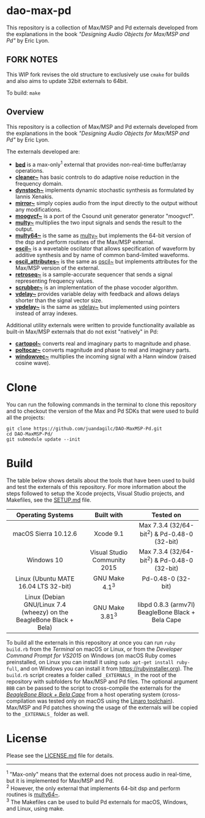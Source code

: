 # dao-max-pd

This repository is a collection of Max/MSP and Pd externals developed from the explanations in the book *"Designing Audio Objects for Max/MSP and Pd"* by Eric Lyon. 

## FORK NOTES

This WIP fork revises the old structure to exclusively use `cmake` for builds and also aims to update 32bit externals to 64bit.

To build: `make`


## Overview

This repository is a collection of Max/MSP and Pd externals developed from the explanations in the book *"Designing Audio Objects for Max/MSP and Pd"* by Eric Lyon.  

The externals developed are:  
- [**bed**](bed) is a max-only<sup>1</sup> external that provides non-real-time buffer/array operations.  
- [**cleaner~**](cleaner~) has basic controls to do adaptive noise reduction in the frequency domain.  
- [**dynstoch~**](dynstoch~) implements dynamic stochastic synthesis as formulated by Iannis Xenakis.  
- [**mirror~**](mirror~) simply copies audio from the input directly to the output without any modifications.  
- [**moogvcf~**](moogvcf~) is a port of the Csound unit generator generator "moogvcf".  
- [**multy~**](multy~) multiplies the two input signals and sends the result to the output.  
- [**multy64~**](multy64~) is the same as [multy~](multy~) but implements the 64-bit version of the dsp and perform routines of the Max/MSP external.  
- [**oscil~**](oscil~) is a wavetable oscilator that allows specification of waveform by additive synthesis and by name of common band-limited waveforms.  
- [**oscil_attributes~**](oscil_attributes~) is the same as [oscil~](oscil~) but implements attributes for the Max/MSP version of the external.  
- [**retroseq~**](retroseq~) is a sample-accurate sequencer that sends a signal representing frequency values.  
- [**scrubber~**](scrubber~) is an implementation of the phase vocoder algorithm.  
- [**vdelay~**](vdelay~) provides variable delay with feedback and allows delays shorter than the signal vector size.  
- [**vpdelay~**](vpdelay~) is the same as [vdelay~](vdelay~) but implemented using pointers instead of array indexes.  

Additional utility externals were written to provide functionality available as built-in Max/MSP externals that do not exist "natively" in Pd:  
- [**cartopol~**](cartopol~) converts real and imaginary parts to magnitude and phase.  
- [**poltocar~**](poltocar~) converts magnitude and phase to real and imaginary parts.  
- [**windowvec~**](windowvec~) multiplies the incoming signal with a Hann window (raised cosine wave).  

# Clone
You can run the following commands in the terminal to clone this repository and to checkout the version of the Max and Pd SDKs that were used to build all the projects:  
```
git clone https://github.com/juandagilc/DAO-MaxMSP-Pd.git
cd DAO-MaxMSP-Pd/
git submodule update --init
```

# Build
The table below shows details about the tools that have been used to build and test the externals of this repository. For more information about the steps followed to setup the Xcode projects, Visual Studio projects, and Makefiles, see the [SETUP.md](SETUP.md) file.  

| Operating Systems                                                    | Built with                   | Tested on                                              |
|:--------------------------------------------------------------------:|:----------------------------:|:------------------------------------------------------:|
| macOS Sierra 10.12.6                                                 | Xcode 9.1                    | Max 7.3.4 (32/64-bit<sup>2</sup>) & Pd-0.48-0 (32-bit) |
| Windows 10                                                           | Visual Studio Community 2015 | Max 7.3.4 (32/64-bit<sup>2</sup>) & Pd-0.48-0 (32-bit) |
| Linux (Ubuntu MATE 16.04 LTS 32-bit)                                 | GNU Make 4.1<sup>3</sup>     | Pd-0.48-0 (32-bit)                                     |
| Linux (Debian GNU/Linux 7.4 (wheezy) on the BeagleBone Black + Bela) | GNU Make 3.81<sup>3</sup>    | libpd 0.8.3 (armv7l) BeagleBone Black + Bela Cape      |

To build all the externals in this repository at once you can run ``ruby build.rb`` from the *Terminal* on macOS or Linux, or from the *Developer Command Prompt for VS2015* on Windows (on macOS Ruby comes preinstalled, on Linux you can install it using ``sudo apt-get install ruby-full``, and on Windows you can install it from https://rubyinstaller.org). The ``build.rb`` script creates a folder called ``_EXTERNALS_`` in the root of the repository with subfolders for Max/MSP and Pd files. The optional argument ``BBB`` can be passed to the script to cross-compile the externals for the [*BeagleBone Black + Bela Cape*](http://bela.io) from a host operating system (cross-compilation was tested only on macOS using the [Linaro toolchain](https://github.com/BelaPlatform/Bela/wiki/Compiling-Bela-projects-in-Eclipse)). Max/MSP and Pd patches showing the usage of the externals will be copied to the ``_EXTERNALS_`` folder as well.  

# License
Please see the [LICENSE.md](LICENSE.md) file for details.

********************************************************************************

<sup>1</sup> "Max-only" means that the external does not process audio in real-time, but it is implemented for Max/MSP and Pd.  
<sup>2</sup> However, the only external that implements 64-bit dsp and perform routines is [multy64~](multy64~).  
<sup>3</sup> The Makefiles can be used to build Pd externals for macOS, Windows, and Linux, using make.  
